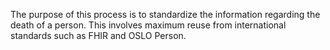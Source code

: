 The purpose of this process is to standardize the information regarding the death of a person. This involves maximum reuse from international standards such as FHIR and OSLO Person.